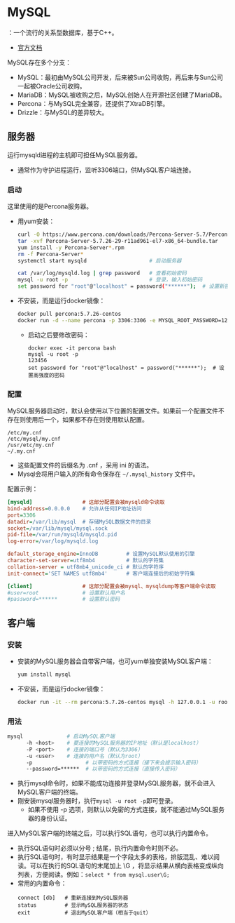 # MySQL

：一个流行的关系型数据库，基于C++。
- [官方文档](https://dev.mysql.com/doc/refman/5.7/en/)

MySQL存在多个分支：
- MySQL：最初由MySQL公司开发，后来被Sun公司收购，再后来与Sun公司一起被Oracle公司收购。
- MariaDB：MySQL被收购之后，MySQL创始人在开源社区创建了MariaDB。
- Percona：与MySQL完全兼容，还提供了XtraDB引擎。
- Drizzle：与MySQL的差异较大。

## 服务器

运行mysqld进程的主机即可担任MySQL服务器。
- 通常作为守护进程运行，监听3306端口，供MySQL客户端连接。

### 启动

这里使用的是Percona服务器。

- 用yum安装：
  ```sh
  curl -O https://www.percona.com/downloads/Percona-Server-5.7/Percona-Server-5.7.28-31/binary/redhat/7/x86_64/Percona-Server-5.7.28-31-rd14ef86-el7-x86_64-bundle.tar
  tar -xvf Percona-Server-5.7.26-29-r11ad961-el7-x86_64-bundle.tar
  yum install -y Percona-Server*.rpm
  rm -f Percona-Server*
  systemctl start mysqld                    # 启动服务器

  cat /var/log/mysqld.log | grep password   # 查看初始密码
  mysql -u root -p                          # 登录，输入初始密码
  set password for "root"@"localhost" = password("******");  # 设置新密码
  ```

- 不安装，而是运行docker镜像：
  ```sh
  docker pull percona:5.7.26-centos
  docker run -d --name percona -p 3306:3306 -e MYSQL_ROOT_PASSWORD=123456 percona:5.7.26-centos
  ```
  - 启动之后要修改密码：
    ```
    docker exec -it percona bash
    mysql -u root -p
    123456
    set password for "root"@"localhost" = password("******");  # 设置高强度的密码
    ```

### 配置

MySQL服务器启动时，默认会使用以下位置的配置文件。如果前一个配置文件不存在则使用后一个，如果都不存在则使用默认配置。
```
/etc/my.cnf
/etc/mysql/my.cnf
/usr/etc/my.cnf
~/.my.cnf 
```
- 这些配置文件的后缀名为 .cnf ，采用 ini 的语法。
- Mysql会将用户输入的所有命令保存在 `~/.mysql_history` 文件中。

配置示例：
```ini
[mysqld]                # 这部分配置会被mysqld命令读取
bind-address=0.0.0.0    # 允许从任何IP地址访问
port=3306
datadir=/var/lib/mysql  # 存储MySQL数据文件的目录
socket=/var/lib/mysql/mysql.sock
pid-file=/var/run/mysqld/mysqld.pid
log-error=/var/log/mysqld.log

default_storage_engine=InnoDB         # 设置MySQL默认使用的引擎
character-set-server=utf8mb4          # 默认的字符集
collation-server = utf8mb4_unicode_ci # 默认的字符序
init-connect='SET NAMES utf8mb4'      # 客户端连接后的初始字符集

[client]                # 这部分配置会被mysql、mysqldump等客户端命令读取
#user=root              # 设置默认用户名
#password=******        # 设置默认密码
```

## 客户端

### 安装

- 安装的MySQL服务器会自带客户端，也可yum单独安装MySQL客户端：
  ```sh
  yum install mysql
  ```

- 不安装，而是运行docker镜像：
  ```sh
  docker run -it --rm percona:5.7.26-centos mysql -h 127.0.0.1 -u root -p
  ```

### 用法

```sh
mysql              # 启动MySQL客户端
      -h <host>    # 要连接的MySQL服务器的IP地址（默认是localhost）
      -P <port>    # 连接的端口号（默认为3306）
      -u <user>    # 连接的用户名（默认为root）
      -p                 # 以带密码的方式连接（接下来会提示输入密码）
      --password=******  # 以带密码的方式连接（直接传入密码）
```
- 执行mysql命令时，如果不能成功连接并登录MySQL服务器，就不会进入MySQL客户端的终端。
- 刚安装mysql服务器时，执行`mysql -u root -p`即可登录。
  - 如果不使用 -p 选项，则默认以免密的方式连接，就不能通过MySQL服务器的身份认证。

进入MySQL客户端的终端之后，可以执行SQL语句，也可以执行内置命令。
- 执行SQL语句时必须以分号 ; 结尾，执行内置命令时则不必。
- 执行SQL语句时，有时显示结果是一个字段太多的表格，排版混乱、难以阅读。可以在执行的SQL语句的末尾加上 \G ，将显示结果从横向表格变成纵向列表，方便阅读。例如：`select * from mysql.user\G;`
- 常用的内置命令：
  ```
  connect [db]   # 重新连接到MySQL服务器
  status         # 显示MySQL服务器的状态
  exit           # 退出MySQL客户端（相当于quit）
  ```
